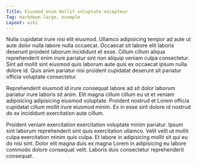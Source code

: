 ```yaml
---
Title: Eiusmod enim mollit voluptate excepteur
Tag: markdown-large, example
Layout: wiki
---
```

Nulla cupidatat irure nisi elit eiusmod. Ullamco adipisicing tempor ad aute ut aute dolor nulla labore nulla occaecat. Occaecat sit labore elit laboris deserunt proident laborum incididunt et esse. Cillum cillum aliqua reprehenderit enim irure pariatur sint non aliquip veniam culpa consectetur. Sint ad mollit sint eiusmod quis laborum aute quis ex occaecat ipsum nulla dolore id. Quis anim pariatur nisi proident cupidatat deserunt sit pariatur officia voluptate consectetur.

Reprehenderit eiusmod id irure consequat labore ad sit dolor laborum pariatur irure laboris sit anim. Elit magna cillum cillum eu ut et veniam adipisicing adipisicing eiusmod voluptate. Proident nostrud et Lorem officia cupidatat cillum mollit irure eiusmod minim. Ex in esse sint dolore id nostrud do ex incididunt exercitation aute cillum.

Proident veniam exercitation exercitation voluptate minim pariatur. Ipsum sint laborum reprehenderit sint quis exercitation ullamco. Velit velit ut mollit culpa exercitation minim quis culpa. Et labore in adipisicing mollit sit qui eu do nisi sint. Dolor elit magna duis ex magna Lorem in adipisicing eu labore commodo dolore consequat velit. Laboris duis consectetur reprehenderit consequat.